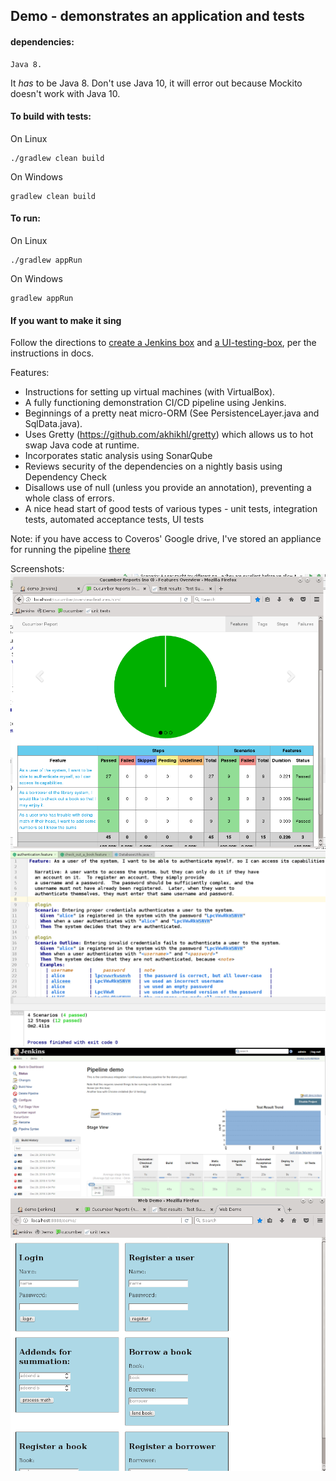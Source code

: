 ## Demo - demonstrates an application and tests

#### dependencies: 
    Java 8.  

It *has* to be Java 8.  Don't use Java 10, it will error out because Mockito doesn't work with Java 10.

#### To build with tests:
On Linux

    ./gradlew clean build

On Windows

    gradlew clean build

#### To run:
On Linux

    ./gradlew appRun

On Windows

    gradlew appRun
    
#### If you want to make it sing

Follow the directions to [create a Jenkins box](https://github.com/7ep/demo/blob/with_database/docs/jenkins_box_guide.txt) and [a UI-testing-box](https://github.com/7ep/demo/blob/with_database/docs/ui_test_box.txt), per the instructions
in docs.  

Features:
* Instructions for setting up virtual machines (with VirtualBox).
* A fully functioning demonstration CI/CD pipeline using Jenkins.
* Beginnings of a pretty neat micro-ORM (See PersistenceLayer.java and SqlData.java).
* Uses Gretty (https://github.com/akhikhl/gretty) which allows us to hot swap Java code at runtime.
* Incorporates static analysis using SonarQube
* Reviews security of the dependencies on a nightly basis using Dependency Check
* Disallows use of null (unless you provide an annotation), preventing a whole class of errors.
* A nice head start of good tests of various types - unit tests, integration tests, automated acceptance tests, UI tests

Note: if you have access to Coveros' Google drive, I've stored an appliance for running
 the pipeline [there](https://drive.google.com/drive/folders/1gbqE88UA5YszInP2qgDF8haa3wVEv4Rm?usp=sharing)

Screenshots:
![alt Cucumber report](https://raw.githubusercontent.com/7ep/demo/with_database/screenshots/cucumber_report.png)
![Feature file](https://raw.githubusercontent.com/7ep/demo/with_database/screenshots/feature_file.png)
![Jenkins pipeline](https://raw.githubusercontent.com/7ep/demo/with_database/screenshots/jenkins_pipeline.png)
![Webapp](https://raw.githubusercontent.com/7ep/demo/with_database/screenshots/webapp.png)
